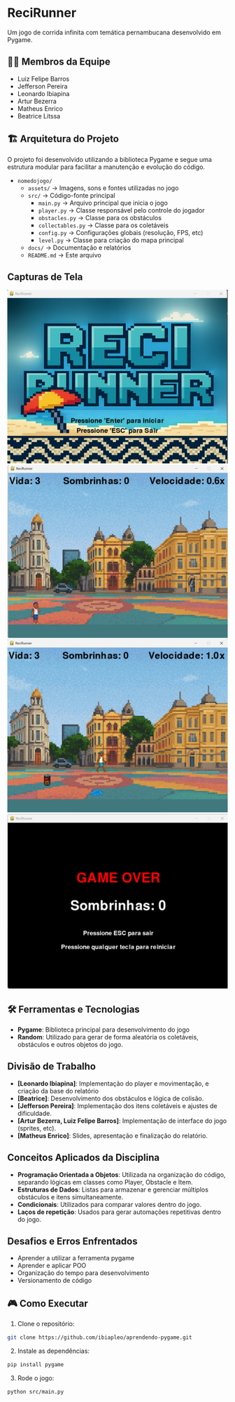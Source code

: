 # ReciRunner

Um jogo de corrida infinita com temática pernambucana desenvolvido em Pygame.

## 🧑‍💻 Membros da Equipe

- Luiz Felipe Barros <lfpab>
- Jefferson Pereira <jpoj>
- Leonardo Ibiapina <ljoi>
- Artur Bezerra <abs11>
- Matheus Enrico <mecsb>
- Beatrice Litssa <blqp>

## 🏗️ Arquitetura do Projeto

O projeto foi desenvolvido utilizando a biblioteca Pygame e segue uma estrutura modular para facilitar a manutenção e evolução do código.

- `nomedojogo/`
  - `assets/` → Imagens, sons e fontes utilizadas no jogo
  - `src/` → Código-fonte principal
    - `main.py` → Arquivo principal que inicia o jogo
    - `player.py` → Classe responsável pelo controle do jogador
    - `obstacles.py` → Classe para os obstáculos
    - `collectables.py` → Classe para os coletáveis
    - `config.py` → Configurações globais (resolução, FPS, etc)
    - `level.py` → Classe para criação do mapa principal
  - `docs/` → Documentação e relatórios
  - `README.md` → Este arquivo

## Capturas de Tela

![Captura do Menu Principal](assets/MENU.jpg)
![Captura do Jogo 1](assets/INGAME_1.jpg)
![Captura do Jogo 2](assets/INGAME_2.jpg)
![Captura do Game Over](assets/GAME_OVER.jpg)

## 🛠️ Ferramentas e Tecnologias

- **Pygame**: Biblioteca principal para desenvolvimento do jogo
- **Random**: Utilizado para gerar de forma aleatória os coletáveis, obstáculos e outros objetos do jogo.

## Divisão de Trabalho
- **[Leonardo Ibiapina]**: Implementação do player e movimentação, e criação da base do relatório
- **[Beatrice]**: Desenvolvimento dos obstáculos e lógica de colisão.
- **[Jefferson Pereira]**: Implementação dos itens coletáveis e ajustes de dificuldade.
- **[Artur Bezerra, Luiz Felipe Barros]**: Implementação de interface do jogo (sprites, etc).
- **[Matheus Enrico]**: Slides, apresentação e finalização do relatório.

## Conceitos Aplicados da Disciplina
- **Programação Orientada a Objetos**: Utilizada na organização do código, separando lógicas em classes como Player, Obstacle e Item.
- **Estruturas de Dados**: Listas para armazenar e gerenciar múltiplos obstáculos e itens simultaneamente.
- **Condicionais**: Utilizados para comparar valores dentro do jogo.
- **Laços de repetição**: Usados para gerar automações repetitivas dentro do jogo.

## Desafios e Erros Enfrentados
- Aprender a utilizar a ferramenta pygame
- Aprender e aplicar POO
- Organização do tempo para desenvolvimento
- Versionamento de código 

## 🎮 Como Executar

1. Clone o repositório:
```bash
git clone https://github.com/ibiapleo/aprendendo-pygame.git
```
2. Instale as dependências:
```bash
pip install pygame
```
3. Rode o jogo:
```bash
python src/main.py
```
